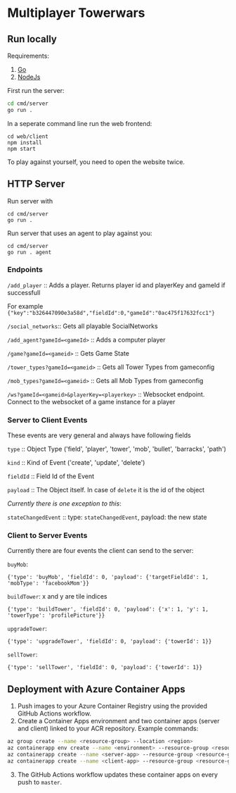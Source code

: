 # Multiplayer Towerwars

## Run locally
Requirements:
1. [Go](https://go.dev/doc/install)
2. [NodeJs](https://nodejs.org/en/download/)

First run the server:
``` bash
cd cmd/server
go run .
```

In a seperate command line run the web frontend:
```
cd web/client
npm install
npm start
```

To play against yourself, you need to open the website twice.

## HTTP Server
Run server with

``` 
cd cmd/server
go run .
``` 

Run server that uses an agent to play against you:

```
cd cmd/server
go run . agent
```

### Endpoints

`/add_player` :: Adds a player. Returns player id and playerKey and gameId if successfull

For example `{"key":"b326447090e3a58d","fieldId":0,"gameId":"0ac475f17632fcc1"}` 

`/social_networks`:: Gets all playable SocialNetworks

`/add_agent?gameId=<gameId>` :: Adds a computer player

`/game?gameId=<gameid>` :: Gets Game State

`/tower_types?gameId=<gameid>` :: Gets all Tower Types from gameconfig

`/mob_types?gameId=<gameid>` :: Gets all Mob Types from gameconfig

`/ws?gameId=<gameid>&playerKey=<playerkey>` :: Websocket endpoint. Connect to the websocket of a game instance for a player


### Server to Client Events

These events are very general and always have following fields

`type` :: Object Type ('field', 'player', 'tower', 'mob', 'bullet', 'barracks', 'path')

`kind` :: Kind of Event ('create', 'update', 'delete')

`fieldId` :: Field Id of the Event

`payload` :: The Object itself. In case of `delete` it is the id of the object


*Currently there is one exception to this*:

`stateChangedEvent` :: type: `stateChangedEvent`, payload: the new state 


### Client to Server Events

Currently there are four events the client can send to the server:

`buyMob`:

`{'type': 'buyMob', 'fieldId': 0, 'payload': {'targetFieldId': 1, 'mobType': 'facebookMom'}}`

`buildTower`: x and y are tile indices

`{'type': 'buildTower', 'fieldId': 0, 'payload': {'x': 1, 'y': 1, 'towerType': 'profilePicture'}}`

`upgradeTower`:

`{'type': 'upgradeTower', 'fieldId': 0, 'payload': {'towerId': 1}}`

 `sellTower`:

`{'type': 'sellTower', 'fieldId': 0, 'payload': {'towerId': 1}}`
## Deployment with Azure Container Apps

1. Push images to your Azure Container Registry using the provided GitHub Actions workflow.
2. Create a Container Apps environment and two container apps (server and client) linked to your ACR repository. Example commands:

```bash
az group create --name <resource-group> --location <region>
az containerapp env create --name <environment> --resource-group <resource-group> --location <region>
az containerapp create --name <server-app> --resource-group <resource-group> --environment <environment> --image <acr-server>/socialmediawars:latest --target-port 8080 --ingress external
az containerapp create --name <client-app> --resource-group <resource-group> --environment <environment> --image <acr-server>/socialmediawars-client:latest --target-port 80 --ingress external
```

3. The GitHub Actions workflow updates these container apps on every push to `master`.

